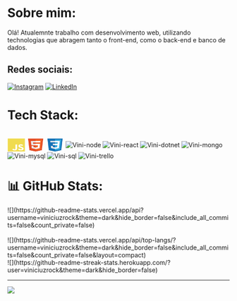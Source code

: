 
# Sobre mim:
Olá! Atualemnte trabalho com desenvolvimento web, utilizando technologias que abragem tanto o front-end, como o back-end e banco de dados.


## Redes sociais:
[![Instagram](https://img.shields.io/badge/Instagram-%23E4405F.svg?logo=Instagram&logoColor=white)](https://instagram.com/viniciuzrock) [![LinkedIn](https://img.shields.io/badge/LinkedIn-%230077B5.svg?logo=linkedin&logoColor=white)](https://linkedin.com/in/vinicius-rocha-santos) 
  
# Tech Stack:
 <div style="display: inline_block"><br>
  <img align="center" alt="Vini-Js" height="30" width="40" src="https://raw.githubusercontent.com/devicons/devicon/master/icons/javascript/javascript-plain.svg">
  <img align="center" alt="Vini-HTML" height="30" width="40" src="https://raw.githubusercontent.com/devicons/devicon/master/icons/html5/html5-original.svg">
  <img align="center" alt="Vini-CSS" height="30" width="40" src="https://raw.githubusercontent.com/devicons/devicon/master/icons/css3/css3-original.svg">
  <img align="center" alt="Vini-node" height="30" width="40" src="https://cdn.jsdelivr.net/gh/devicons/devicon/icons/nodejs/nodejs-original.svg">
  <img align="center" alt="Vini-react" height="30" width="40" src="https://cdn.jsdelivr.net/gh/devicons/devicon/icons/react/react-original.svg" />
  <img align="center" alt="Vini-dotnet" height="30" width="40" src="https://cdn.jsdelivr.net/gh/devicons/devicon/icons/dotnetcore/dotnetcore-original.svg" />
  <img align="center" alt="Vini-mongo" height="30" width="40" src="https://cdn.jsdelivr.net/gh/devicons/devicon/icons/mongodb/mongodb-original-wordmark.svg" />        
  <img align="center" alt="Vini-mysql" height="30" width="40" src="https://cdn.jsdelivr.net/gh/devicons/devicon/icons/mysql/mysql-original.svg" />
  <img align="center" alt="Vini-sql" height="30" width="40" src="https://cdn.jsdelivr.net/gh/devicons/devicon/icons/microsoftsqlserver/microsoftsqlserver-plain.svg"/> 
  <img align="center" alt="Vini-trello" height="30" width="40" src="https://cdn.jsdelivr.net/gh/devicons/devicon/icons/trello/trello-plain.svg" />

</div> 

# 📊 GitHub Stats:

<div>![](https://github-readme-stats.vercel.app/api?username=viniciuzrock&theme=dark&hide_border=false&include_all_commits=false&count_private=false)</div><br/>
![](https://github-readme-stats.vercel.app/api/top-langs/?username=viniciuzrock&theme=dark&hide_border=false&include_all_commits=false&count_private=false&layout=compact)<br/>
![](https://github-readme-streak-stats.herokuapp.com/?user=viniciuzrock&theme=dark&hide_border=false)

---
[![](https://visitcount.itsvg.in/api?id=viniciuzrock&icon=2&color=0)](https://visitcount.itsvg.in)

<!-- Proudly created with GPRM ( https://gprm.itsvg.in ) -->
